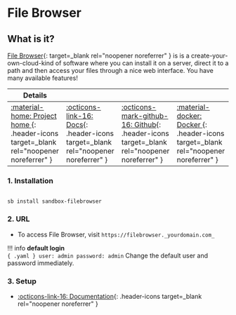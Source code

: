 # File Browser

## What is it?

[File Browser](https://filebrowser.org/){: target=_blank rel="noopener noreferrer" } is is a create-your-own-cloud-kind of software where you can install it on a server, direct it to a path and then access your files through a nice web interface. You have many available features!

| Details     |             |             |             |
|-------------|-------------|-------------|-------------|
| [:material-home: Project home ](https://filebrowser.org/){: .header-icons target=_blank rel="noopener noreferrer" } | [:octicons-link-16: Docs](https://filebrowser.org/features){: .header-icons target=_blank rel="noopener noreferrer" } | [:octicons-mark-github-16: Github](https://github.com/filebrowser/filebrowser){: .header-icons target=_blank rel="noopener noreferrer" } | [:material-docker: Docker ](https://hub.docker.com/r/filebrowser/filebrowser){: .header-icons target=_blank rel="noopener noreferrer" }|

### 1. Installation

``` shell

sb install sandbox-filebrowser

```

### 2. URL

- To access File Browser, visit `https://filebrowser._yourdomain.com_`

!!! info
    **default login** <br />
    ``` { .yaml }
        user: admin
    password: admin
    ```
    Change the default user and password immediately.
### 3. Setup

- [:octicons-link-16: Documentation](https://filebrowser.org/features){: .header-icons target=_blank rel="noopener noreferrer" }
